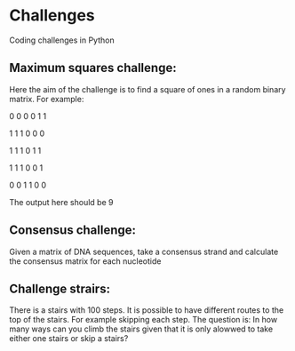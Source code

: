 # Challenges
Coding challenges in Python

## Maximum squares challenge:
Here the aim of the challenge is to find a square of ones in a random binary matrix. For example:

0 0 0 0 1 1 

1 1 1 0 0 0

1 1 1 0 1 1

1 1 1 0 0 1

0 0 1 1 0 0

The output here should be 9

## Consensus challenge:
Given a matrix of DNA sequences, take a consensus strand and calculate the consensus matrix for each nucleotide

## Challenge strairs:
There is a stairs with 100 steps. It is possible to have different routes to the top of the stairs. For example skipping each step. The question is: In how many ways can you climb the stairs given that it is only alowwed to take either one stairs or skip a stairs? 

